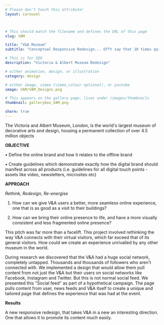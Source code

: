 ```yaml
---
# Please don't touch this attribute!
layout: carousel



# This should match the filename and defines the URL of this page
slug: VAM

title: "V&A Museum"
subtitle: "Conceptual Responsive Redesign... Offt say that 10 times quick"

# This is for SEO
description: "Victoria & Albert Museum Redesign"

# either animation, design, or illustration
category: design

# either image, vimeo (vimeo_colour optional), or youtube
image: VAM/VAM_Designs.png

# This appears on the gallery page, lives under /images/thumbnails
thumbnail: gallerybox_VAM.png

share: true
---
```


The Victoria and Albert Museum, London, is the world's largest museum of decorative arts and design, housing a permanent collection of over 4.5 million objects

**OBJECTIVE**

• Define the online brand and how it relates to the offline brand 

• Create guidelines which demonstrate exactly how the digital brand should manifest across all products (i.e. guidelines for all digital touch points - assets like video, newsletters, microsites etc)

**APPROACH**

*Rethink, Redesign, Re-energise*

1. How can we give V&A users a better, more seamless online experience, one that is as good as a visit to their buildings?

2. How can we bring their online presence to life, and have a more visually consistent and less fragmented online presence?

This pitch was far more than a facelift. This project involved rethinking the way V&A connects with their virtual visitors, which far exceed that of its general visitors. How could we create an experience unrivalled by any other museum in the world.

During research we discovered that the V&A had a huge social network, completely untapped. Thousands and thousands of followers who aren't connected with. We implemented a design that would allow them pull content from not just the V&A but their users on social networks like Facebook, Instagram and Twitter. But this is not normal social feed. We presented this "Social feed" as part of a hypothetical campaign. The page pulls content from user, news feeds and V&A itself to create a unique and tailored page that defines the experience that was had at the event. 

**Results**

A new responsive redesign, that takes V&A in a new an interesting direction.  One that allows it to promote its content much easily.